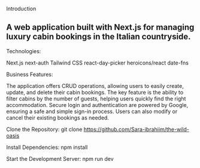 
Introduction



A web application built with Next.js for managing luxury cabin bookings in the Italian countryside.
---------------------------------------------------------------------------------------------------------------------------------------------------------------------------
Technologies:

Next.js
next-auth
Tailwind CSS
react-day-picker 
heroicons/react
date-fns


Business Features:

The application offers CRUD operations, allowing users to easily create, update, and delete their cabin bookings. The key feature is the ability to filter cabins by the number of guests, helping users quickly find the right accommodation. Secure login and authentication are powered by Google, ensuring a safe and simple sign-in process. Users can also modify or cancel their existing bookings as needed.

Clone the Repository:
git clone https://github.com/Sara-ibrahiim/the-wild-oasis

Install Dependencies:
npm install

Start the Development Server:
npm run dev
